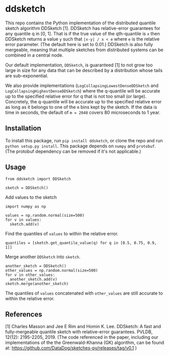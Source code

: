 # ddsketch

This repo contains the Python implementation of the distributed quantile sketch
algorithm DDSketch [1]. DDSketch has relative-error guarantees for any quantile
q in [0, 1]. That is if the true value of the qth-quantile is `x` then DDSketch
returns a value `y` such that `|x-y| / x < e` where `e` is the relative error
parameter. (The default here is set to 0.01.)  DDSketch is also fully mergeable,
meaning that multiple sketches from distributed systems can be combined in a
central node.

Our default implementation, `DDSketch`, is guaranteed [1] to not grow too large
in size for any data that can be described by a distribution whose tails are
sub-exponential.

We also provide implementations (`LogCollapsingLowestDenseDDSketch` and
`LogCollapsingHighestDenseDDSketch`) where the q-quantile will be accurate up to
the specified relative error for q that is not too small (or large). Concretely,
the q-quantile will be accurate up to the specified relative error as long as it
belongs to one of the `m` bins kept by the sketch.  If the data is time in
seconds, the default of `m = 2048` covers 80 microseconds to 1 year.

## Installation

To install this package, run `pip install ddsketch`, or clone the repo and run
`python setup.py install`. This package depends on `numpy` and `protobuf`. (The
protobuf dependency can be removed if it's not applicable.)

## Usage
```
from ddsketch import DDSketch

sketch = DDSketch()
```
Add values to the sketch
```
import numpy as np

values = np.random.normal(size=500)
for v in values:
  sketch.add(v)
```
Find the quantiles of `values` to within the relative error.
```
quantiles = [sketch.get_quantile_value(q) for q in [0.5, 0.75, 0.9, 1]]
```
Merge another `DDSketch` into `sketch`.
```
another_sketch = DDSketch()
other_values = np.random.normal(size=500)
for v in other_values:
  another_sketch.add(v)
sketch.merge(another_sketch)
```
The quantiles of `values` concatenated with `other_values` are still accurate to within the relative error.

## References
[1] Charles Masson and Jee E Rim and Homin K. Lee. DDSketch: A fast and fully-mergeable quantile sketch with relative-error guarantees. PVLDB, 12(12): 2195-2205, 2019. (The code referenced in the paper, including our implementations of the the Greenwald-Khanna (GK) algorithm, can be found at: https://github.com/DataDog/sketches-py/releases/tag/v0.1 )
